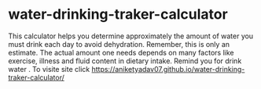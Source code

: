 # water-drinking-traker-calculator
This calculator helps you determine approximately the amount of water you must drink each day to avoid dehydration. Remember, this is only an estimate. The actual amount one needs depends on many factors like exercise, illness and fluid content in dietary intake. Remind you for drink water .
To visite site click https://aniketyadav07.github.io/water-drinking-traker-calculator/
